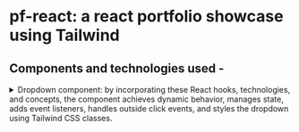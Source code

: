 # pf-react: a react portfolio showcase using Tailwind

## Components and technologies used -

<details>
  <summary>Dropdown component: by incorporating these React hooks, technologies, and concepts, the component achieves dynamic behavior, manages state, adds event listeners, handles outside click events, and styles the dropdown using Tailwind CSS classes.</summary>

1. **React Hooks**:
   - `useState`: Used to manage state within the functional component (`isOpen`).
   - `useEffect`: Used to handle side effects and perform actions on component mount and unmount (adding and removing event listeners).
   - `useRef`: Used to create a reference to an element (`divEl`) and access it across renders.

2. **React Icons**: The component imports the `GoChevronDown` icon from the `react-icons/go` package and uses it as an icon within the dropdown.

3. **Component Composition**: The component utilizes the `Panel` component imported from "./Panel" to compose the main dropdown button and the dropdown options panel.

4. **Event Handling**: The component defines event handler functions (`handleClick` and `handleOptionClick`) to handle click events on the dropdown and its options.

5. **JSX Markup**: The component uses JSX syntax to define the component's structure and render the HTML-like markup.

6. **Conditional Rendering**: The component conditionally renders the options panel based on the `isOpen` state variable.

7. **CSS Styling**: The component uses inline CSS and applies Tailwind CSS class names (`hover:bg-sky-100`, `rounded`, `cursor-pointer`, `p-1`, etc.) to style the various elements.

8. **Tailwind CSS**: The component applies Tailwind CSS utility classes for easy and rapid styling of components.

9. **HTML and JavaScript**: The component is embedded within an HTML file and utilizes JavaScript to add interactivity and behavior to the component.

10. **Outside Click Handling**: The `useEffect` hook is used to add an event listener to the document to handle clicks outside the dropdown component (`divEl`). This concept is used to close the dropdown when clicking outside of it.

</details>